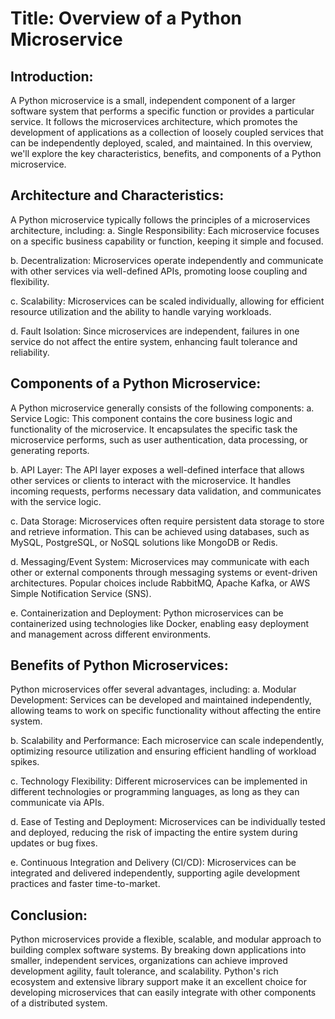 # Title: Overview of a Python Microservice

## Introduction:
A Python microservice is a small, independent component of a larger software system that performs a specific function or provides a particular service. It follows the microservices architecture, which promotes the development of applications as a collection of loosely coupled services that can be independently deployed, scaled, and maintained. In this overview, we'll explore the key characteristics, benefits, and components of a Python microservice.

## Architecture and Characteristics:
A Python microservice typically follows the principles of a microservices architecture, including:
a. Single Responsibility: Each microservice focuses on a specific business capability or function, keeping it simple and focused.

b. Decentralization: Microservices operate independently and communicate with other services via well-defined APIs, promoting loose coupling and flexibility.

c. Scalability: Microservices can be scaled individually, allowing for efficient resource utilization and the ability to handle varying workloads.

d. Fault Isolation: Since microservices are independent, failures in one service do not affect the entire system, enhancing fault tolerance and reliability.

## Components of a Python Microservice:
A Python microservice generally consists of the following components:
a. Service Logic: This component contains the core business logic and functionality of the microservice. It encapsulates the specific task the microservice performs, such as user authentication, data processing, or generating reports.

b. API Layer: The API layer exposes a well-defined interface that allows other services or clients to interact with the microservice. It handles incoming requests, performs necessary data validation, and communicates with the service logic.

c. Data Storage: Microservices often require persistent data storage to store and retrieve information. This can be achieved using databases, such as MySQL, PostgreSQL, or NoSQL solutions like MongoDB or Redis.

d. Messaging/Event System: Microservices may communicate with each other or external components through messaging systems or event-driven architectures. Popular choices include RabbitMQ, Apache Kafka, or AWS Simple Notification Service (SNS).

e. Containerization and Deployment: Python microservices can be containerized using technologies like Docker, enabling easy deployment and management across different environments.

## Benefits of Python Microservices:
Python microservices offer several advantages, including:
a. Modular Development: Services can be developed and maintained independently, allowing teams to work on specific functionality without affecting the entire system.

b. Scalability and Performance: Each microservice can scale independently, optimizing resource utilization and ensuring efficient handling of workload spikes.

c. Technology Flexibility: Different microservices can be implemented in different technologies or programming languages, as long as they can communicate via APIs.

d. Ease of Testing and Deployment: Microservices can be individually tested and deployed, reducing the risk of impacting the entire system during updates or bug fixes.

e. Continuous Integration and Delivery (CI/CD): Microservices can be integrated and delivered independently, supporting agile development practices and faster time-to-market.

## Conclusion:
Python microservices provide a flexible, scalable, and modular approach to building complex software systems. By breaking down applications into smaller, independent services, organizations can achieve improved development agility, fault tolerance, and scalability. Python's rich ecosystem and extensive library support make it an excellent choice for developing microservices that can easily integrate with other components of a distributed system.
